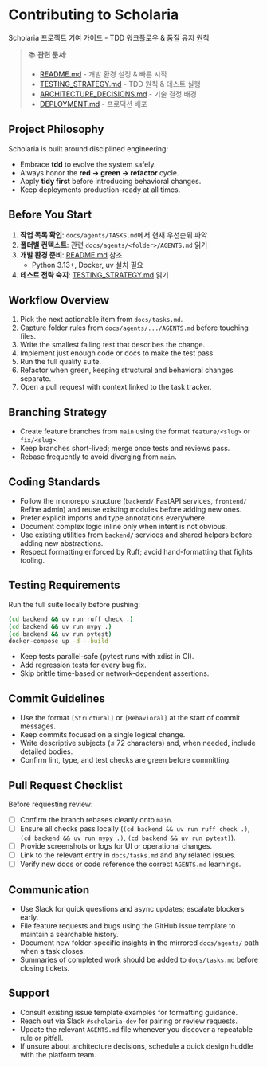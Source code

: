 # Contributing to Scholaria

Scholaria 프로젝트 기여 가이드 - TDD 워크플로우 & 품질 유지 원칙

> 📚 **관련 문서**:
> - [README.md](../README.md) - 개발 환경 설정 & 빠른 시작
> - [TESTING_STRATEGY.md](TESTING_STRATEGY.md) - TDD 원칙 & 테스트 실행
> - [ARCHITECTURE_DECISIONS.md](ARCHITECTURE_DECISIONS.md) - 기술 결정 배경
> - [DEPLOYMENT.md](DEPLOYMENT.md) - 프로덕션 배포

## Project Philosophy

Scholaria is built around disciplined engineering:

- Embrace **tdd** to evolve the system safely.
- Always honor the **red → green → refactor** cycle.
- Apply **tidy first** before introducing behavioral changes.
- Keep deployments production-ready at all times.

## Before You Start

1. **작업 목록 확인**: `docs/agents/TASKS.md`에서 현재 우선순위 파악
2. **폴더별 컨텍스트**: 관련 `docs/agents/<folder>/AGENTS.md` 읽기
3. **개발 환경 준비**: [README.md](../README.md) 참조
   - Python 3.13+, Docker, uv 설치 필요
4. **테스트 전략 숙지**: [TESTING_STRATEGY.md](TESTING_STRATEGY.md) 읽기

## Workflow Overview

1. Pick the next actionable item from `docs/tasks.md`.
2. Capture folder rules from `docs/agents/.../AGENTS.md` before touching files.
3. Write the smallest failing test that describes the change.
4. Implement just enough code or docs to make the test pass.
5. Run the full quality suite.
6. Refactor when green, keeping structural and behavioral changes separate.
7. Open a pull request with context linked to the task tracker.

## Branching Strategy

- Create feature branches from `main` using the format `feature/<slug>` or `fix/<slug>`.
- Keep branches short-lived; merge once tests and reviews pass.
- Rebase frequently to avoid diverging from `main`.

## Coding Standards

- Follow the monorepo structure (`backend/` FastAPI services, `frontend/` Refine admin) and reuse existing modules before adding new ones.
- Prefer explicit imports and type annotations everywhere.
- Document complex logic inline only when intent is not obvious.
- Use existing utilities from `backend/` services and shared helpers before adding new abstractions.
- Respect formatting enforced by Ruff; avoid hand-formatting that fights tooling.

## Testing Requirements

Run the full suite locally before pushing:

```bash
(cd backend && uv run ruff check .)
(cd backend && uv run mypy .)
(cd backend && uv run pytest)
docker-compose up -d --build
```

- Keep tests parallel-safe (pytest runs with xdist in CI).
- Add regression tests for every bug fix.
- Skip brittle time-based or network-dependent assertions.

## Commit Guidelines

- Use the format `[Structural]` or `[Behavioral]` at the start of commit messages.
- Keep commits focused on a single logical change.
- Write descriptive subjects (≤ 72 characters) and, when needed, include detailed bodies.
- Confirm lint, type, and test checks are green before committing.

## Pull Request Checklist

Before requesting review:

- [ ] Confirm the branch rebases cleanly onto `main`.
- [ ] Ensure all checks pass locally (`(cd backend && uv run ruff check .)`, `(cd backend && uv run mypy .)`, `(cd backend && uv run pytest)`).
- [ ] Provide screenshots or logs for UI or operational changes.
- [ ] Link to the relevant entry in `docs/tasks.md` and any related issues.
- [ ] Verify new docs or code reference the correct `AGENTS.md` learnings.

## Communication

- Use Slack for quick questions and async updates; escalate blockers early.
- File feature requests and bugs using the GitHub issue template to maintain a searchable history.
- Document new folder-specific insights in the mirrored `docs/agents/` path when a task closes.
- Summaries of completed work should be added to `docs/tasks.md` before closing tickets.

## Support

- Consult existing issue template examples for formatting guidance.
- Reach out via Slack `#scholaria-dev` for pairing or review requests.
- Update the relevant `AGENTS.md` file whenever you discover a repeatable rule or pitfall.
- If unsure about architecture decisions, schedule a quick design huddle with the platform team.
